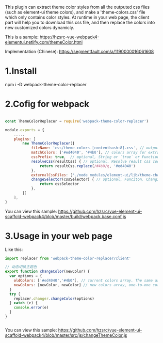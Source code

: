This plugin can extract theme color styles from all the outputed css files (such as element-ui theme colors), and make a 'theme-colors.css' file which only contains color styles. At runtime in your web page, the client part will help you to download this css file, and then replace the colors into new customized colors dynamicly.

This is a sample:
https://hzsrc-vue-webpack4-elementui.netlify.com/themeColor.html

Implementation (Chinese):
https://segmentfault.com/a/1190000016061608

# 1.Install
npm i -D webpack-theme-color-replacer

# 2.Cofig for webpack

````js

const ThemeColorReplacer = require('webpack-theme-color-replacer')

module.exports = {
    .....
    plugins: [
        new ThemeColorReplacer({
            fileName: 'css/theme-colors-[contenthash:8].css', // output css file name, suport [contenthash] and [hash].
            matchColors: ['#ed4040', '#4b0'], // colors array for extracting css file
            cssPrefix: true,  // optional, String or `true` or Function(selector, rules). Add a css prefix to each class name, `true` means to adding `body ` prefix. This can raise css priority over lazy-loading css.
            resolveCss(resultCss) { // optional. Resolve result css code as you wish.
                return resultCss.replace(/#4b0/g, '#ed4040')
            },
            externalCssFiles: ['./node_modules/element-ui/lib/theme-chalk/index.css'], // optional, String or string array. Set external css files (such as cdn css) to extract colors.
            changeSelector(cssSelector) { // optional, Funciton. Changing css selectors, in order to raise css priority, to resolve lazy-loading problems.
                return cssSelector
            },
        })
    ],
}
````

You can view this sample:
https://github.com/hzsrc/vue-element-ui-scaffold-webpack4/blob/master/build/webpack.base.conf.js

# 3.Usage in your web page
Like this:

````js
import replacer from 'webpack-theme-color-replacer/client'

// 动态切换主题色
export function changeColor(newColor) {
  var options = {
    oldColors: ['#ed4040','#4b0'], // current colors array. The same as `matchColors`
    newColors: [newColor, newColor] // new colors array, one-to-one corresponde with `oldColors`
  }
  try {
    replacer.changer.changeColor(options)
  } catch (e) {
    console.error(e)
  }
}



````

You can view this sample:
https://github.com/hzsrc/vue-element-ui-scaffold-webpack4/blob/master/src/js/changeThemeColor.js
